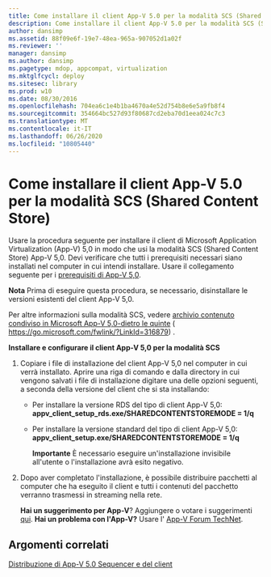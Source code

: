 ```yaml
---
title: Come installare il client App-V 5.0 per la modalità SCS (Shared Content Store)
description: Come installare il client App-V 5.0 per la modalità SCS (Shared Content Store)
author: dansimp
ms.assetid: 88f09e6f-19e7-48ea-965a-907052d1a02f
ms.reviewer: ''
manager: dansimp
ms.author: dansimp
ms.pagetype: mdop, appcompat, virtualization
ms.mktglfcycl: deploy
ms.sitesec: library
ms.prod: w10
ms.date: 08/30/2016
ms.openlocfilehash: 704ea6c1e4b1ba4670a4e52d754b8e6e5a9fb8f4
ms.sourcegitcommit: 354664bc527d93f80687cd2eba70d1eea024c7c3
ms.translationtype: MT
ms.contentlocale: it-IT
ms.lasthandoff: 06/26/2020
ms.locfileid: "10805440"
---
```

# Come installare il client App-V 5.0 per la modalità SCS (Shared Content Store)


Usare la procedura seguente per installare il client di Microsoft Application Virtualization (App-V) 5,0 in modo che usi la modalità SCS (Shared Content Store) App-V 5,0. Devi verificare che tutti i prerequisiti necessari siano installati nel computer in cui intendi installare. Usare il collegamento seguente per i [prerequisiti di App-V 5,0](app-v-50-prerequisites.md).

**Nota**  Prima di eseguire questa procedura, se necessario, disinstallare le versioni esistenti del client App-V 5,0.

 

Per altre informazioni sulla modalità SCS, vedere [archivio contenuto condiviso in Microsoft App-V 5,0-dietro le quinte](https://go.microsoft.com/fwlink/?LinkId=316879) ( https://go.microsoft.com/fwlink/?LinkId=316879) .

**Installare e configurare il client App-V 5,0 per la modalità SCS**

1.  Copiare i file di installazione del client App-V 5,0 nel computer in cui verrà installato. Aprire una riga di comando e dalla directory in cui vengono salvati i file di installazione digitare una delle opzioni seguenti, a seconda della versione del client che si sta installando:

    -   Per installare la versione RDS del tipo di client App-V 5,0: **appv\_client\_setup\_rds.exe/SHAREDCONTENTSTOREMODE = 1/q**

    -   Per installare la versione standard del tipo di client App-V 5,0: **appv\_client\_setup.exe/SHAREDCONTENTSTOREMODE = 1/q**

        **Importante**  È necessario eseguire un'installazione invisibile all'utente o l'installazione avrà esito negativo.

         

2.  Dopo aver completato l'installazione, è possibile distribuire pacchetti al computer che ha eseguito il client e tutti i contenuti del pacchetto verranno trasmessi in streaming nella rete.

    **Hai un suggerimento per App-V**? Aggiungere o votare i suggerimenti [qui](http://appv.uservoice.com/forums/280448-microsoft-application-virtualization). **Hai un problema con l'App-V?** Usare l' [App-V Forum TechNet](https://social.technet.microsoft.com/Forums/home?forum=mdopappv).

## Argomenti correlati


[Distribuzione di App-V 5.0 Sequencer e del client](deploying-the-app-v-50-sequencer-and-client.md)

 

 






